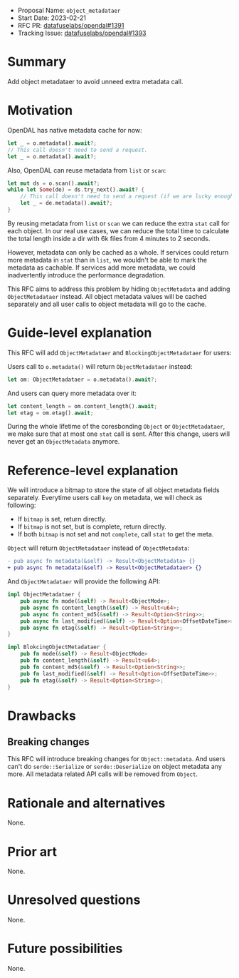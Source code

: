 - Proposal Name: `object_metadataer`
- Start Date: 2023-02-21
- RFC PR: [datafuselabs/opendal#1391](https://github.com/datafuselabs/opendal/pull/1391)
- Tracking Issue: [datafuselabs/opendal#1393](https://github.com/datafuselabs/opendal/issues/1393)

# Summary

Add object metadataer to avoid unneed extra metadata call.

# Motivation

OpenDAL has native metadata cache for now:

```rust
let _ = o.metadata().await?;
// This call doesn't need to send a request.
let _ = o.metadata().await?;
```

Also, OpenDAL can reuse metadata from `list` or `scan`:

```rust
let mut ds = o.scan().await?;
while let Some(de) = ds.try_next().await? {
    // This call doesn't need to send a request (if we are lucky enough).
    let _ = de.metadata().await?;
}
```

By reusing metadata from `list` or `scan` we can reduce the extra `stat` call for each object. In our real use cases, we can reduce the total time to calculate the total length inside a dir with 6k files from 4 minutes to 2 seconds.

However, metadata can only be cached as a whole. If services could return more metadata in `stat` than in `list`, we wouldn't be able to mark the metadata as cachable. If services add more metadata, we could inadvertently introduce the performance degradation.

This RFC aims to address this problem by hiding `ObjectMetadata` and adding `ObjectMetadataer` instead. All object metadata values will be cached separately and all user calls to object metadata will go to the cache.

# Guide-level explanation

This RFC will add `ObjectMetadataer` and `BlockingObjectMetadataer` for users:

Users call to `o.metadata()` will return `ObjectMetadataer` instead:

```rust
let om: ObjectMetadataer = o.metadata().await?;
```

And users can query more metadata over it:

```rust
let content_length = om.content_length().await;
let etag = om.etag().await;
```

During the whole lifetime of the coresbonding `Object` or `ObjectMetadataer`, we make sure that at most one `stat` call is sent. After this change, users will never get an `ObjectMetadata` anymore.

# Reference-level explanation

We will introduce a bitmap to store the state of all object metadata fields separately. Everytime users call `key` on metadata, we will check as following:

- If `bitmap` is set, return directly.
- If `bitmap` is not set, but is complete, return directly.
- If both `bitmap` is not set and not `complete`, call `stat` to get the meta.

`Object` will return `ObjectMetadataer` instead of `ObjectMetadata`:

```diff
- pub async fn metadata(&self) -> Result<ObjectMetadata> {}
+ pub async fn metadata(&self) -> Result<ObjectMetadataer> {}
```

And `ObjectMetadataer` will provide the following API:

```rust
impl ObjectMetadataer {
    pub async fn mode(&self) -> Result<ObjectMode>;
    pub async fn content_length(&self) -> Result<u64>;
    pub async fn content_md5(&self) -> Result<Option<String>>;
    pub async fn last_modified(&self) -> Result<Option<OffsetDateTime>>;
    pub async fn etag(&self) -> Result<Option<String>>;
}

impl BlokcingObjectMetadataer {
    pub fn mode(&self) -> Result<ObjectMode>
    pub fn content_length(&self) -> Result<u64>;
    pub fn content_md5(&self) -> Result<Option<String>>;
    pub fn last_modified(&self) -> Result<Option<OffsetDateTime>>;
    pub fn etag(&self) -> Result<Option<String>>;
}
```

# Drawbacks

## Breaking changes

This RFC will introduce breaking changes for `Object::metadata`. And users can't do `serde::Serialize` or `serde::Deserialize` on object metadata any more. All metadata related API calls will be removed from `Object`.

# Rationale and alternatives

None.

# Prior art

None.

# Unresolved questions

None.

# Future possibilities

None.
